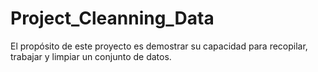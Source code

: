 # Project_Cleanning_Data
El propósito de este proyecto es demostrar su capacidad para recopilar, trabajar y limpiar un conjunto de datos.
